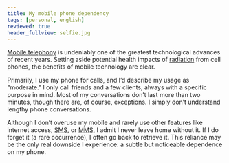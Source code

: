 ```yaml
---
title: My mobile phone dependency
tags: [personal, english]
reviewed: true
header_fullview: selfie.jpg
---
```

[Mobile telephony](http://en.wikipedia.org/wiki/Mobile_telephony) is undeniably one of the greatest technological advances of recent years. Setting aside potential health impacts of [radiation](http://en.wikipedia.org/wiki/Mobile_phone_radiation_and_health) from cell phones, the benefits of mobile technology are clear.

Primarily, I use my phone for calls, and I’d describe my usage as "moderate." I only call friends and a few clients, always with a specific purpose in mind. Most of my conversations don’t last more than two minutes, though there are, of course, exceptions. I simply don’t understand lengthy phone conversations.

Although I don’t overuse my mobile and rarely use other features like internet access, [SMS](http://en.wikipedia.org/wiki/Short_message_service), or [MMS](http://en.wikipedia.org/wiki/Multimedia_Messaging_System), I admit I never leave home without it. If I do forget it (a rare occurrence), I often go back to retrieve it. This reliance may be the only real downside I experience: a subtle but noticeable dependence on my phone.